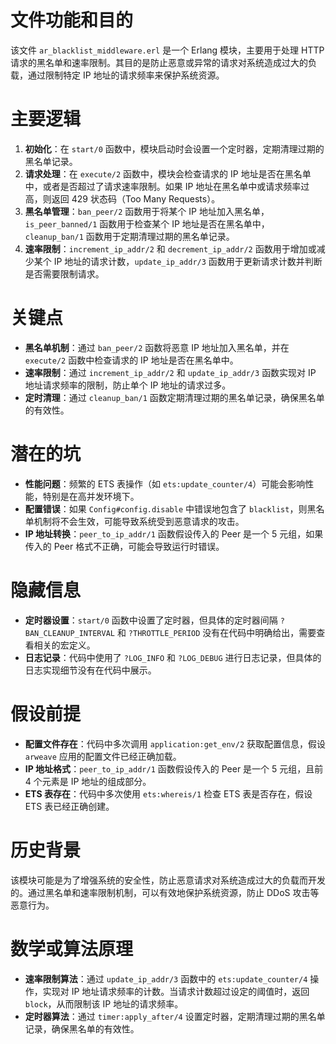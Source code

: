 # 文件功能和目的
该文件 `ar_blacklist_middleware.erl` 是一个 Erlang 模块，主要用于处理 HTTP 请求的黑名单和速率限制。其目的是防止恶意或异常的请求对系统造成过大的负载，通过限制特定 IP 地址的请求频率来保护系统资源。

# 主要逻辑
1. **初始化**：在 `start/0` 函数中，模块启动时会设置一个定时器，定期清理过期的黑名单记录。
2. **请求处理**：在 `execute/2` 函数中，模块会检查请求的 IP 地址是否在黑名单中，或者是否超过了请求速率限制。如果 IP 地址在黑名单中或请求频率过高，则返回 429 状态码（Too Many Requests）。
3. **黑名单管理**：`ban_peer/2` 函数用于将某个 IP 地址加入黑名单，`is_peer_banned/1` 函数用于检查某个 IP 地址是否在黑名单中，`cleanup_ban/1` 函数用于定期清理过期的黑名单记录。
4. **速率限制**：`increment_ip_addr/2` 和 `decrement_ip_addr/2` 函数用于增加或减少某个 IP 地址的请求计数，`update_ip_addr/3` 函数用于更新请求计数并判断是否需要限制请求。

# 关键点
- **黑名单机制**：通过 `ban_peer/2` 函数将恶意 IP 地址加入黑名单，并在 `execute/2` 函数中检查请求的 IP 地址是否在黑名单中。
- **速率限制**：通过 `increment_ip_addr/2` 和 `update_ip_addr/3` 函数实现对 IP 地址请求频率的限制，防止单个 IP 地址的请求过多。
- **定时清理**：通过 `cleanup_ban/1` 函数定期清理过期的黑名单记录，确保黑名单的有效性。

# 潜在的坑
- **性能问题**：频繁的 ETS 表操作（如 `ets:update_counter/4`）可能会影响性能，特别是在高并发环境下。
- **配置错误**：如果 `Config#config.disable` 中错误地包含了 `blacklist`，则黑名单机制将不会生效，可能导致系统受到恶意请求的攻击。
- **IP 地址转换**：`peer_to_ip_addr/1` 函数假设传入的 Peer 是一个 5 元组，如果传入的 Peer 格式不正确，可能会导致运行时错误。

# 隐藏信息
- **定时器设置**：`start/0` 函数中设置了定时器，但具体的定时器间隔 `?BAN_CLEANUP_INTERVAL` 和 `?THROTTLE_PERIOD` 没有在代码中明确给出，需要查看相关的宏定义。
- **日志记录**：代码中使用了 `?LOG_INFO` 和 `?LOG_DEBUG` 进行日志记录，但具体的日志实现细节没有在代码中展示。

# 假设前提
- **配置文件存在**：代码中多次调用 `application:get_env/2` 获取配置信息，假设 `arweave` 应用的配置文件已经正确加载。
- **IP 地址格式**：`peer_to_ip_addr/1` 函数假设传入的 Peer 是一个 5 元组，且前 4 个元素是 IP 地址的组成部分。
- **ETS 表存在**：代码中多次使用 `ets:whereis/1` 检查 ETS 表是否存在，假设 ETS 表已经正确创建。

# 历史背景
该模块可能是为了增强系统的安全性，防止恶意请求对系统造成过大的负载而开发的。通过黑名单和速率限制机制，可以有效地保护系统资源，防止 DDoS 攻击等恶意行为。

# 数学或算法原理
- **速率限制算法**：通过 `update_ip_addr/3` 函数中的 `ets:update_counter/4` 操作，实现对 IP 地址请求频率的计数。当请求计数超过设定的阈值时，返回 `block`，从而限制该 IP 地址的请求频率。
- **定时器算法**：通过 `timer:apply_after/4` 设置定时器，定期清理过期的黑名单记录，确保黑名单的有效性。